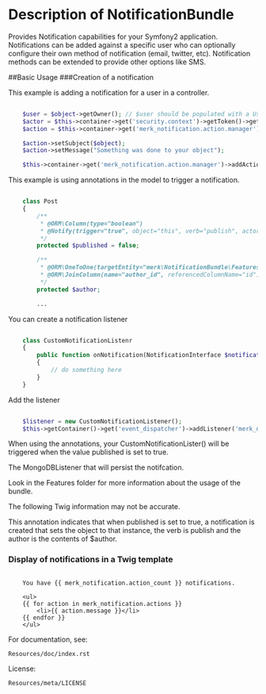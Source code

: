# Description of NotificationBundle

Provides Notification capabilities for your Symfony2 application. Notifications
can be added against a specific user who can optionally configure their own
method of notification (email, twitter, etc). Notification methods can be extended
to provide other options like SMS.

##Basic Usage
###Creation of a notification


This example is adding a notification for a user in a controller.

```php

    $user = $object->getOwner(); // $user should be populated with a UserInterface object.
    $actor = $this->container->get('security.context')->getToken()->getUser();
    $action = $this->container->get('merk_notification.action.manager')->createAction($user, $actor);

    $action->setSubject($object);
    $action->setMessage("Something was done to your object");

    $this->container->get('merk_notification.action.manager')->addAction($action);
```

This example is using annotations in the model to trigger a notification.

```php

    class Post
    {
        /**
         * @ORM\Column(type="boolean")
         * @Notify(trigger="true", object="this", verb="publish", actor="author")
         */
        protected $published = false;

        /**
         * @ORM\OneToOne(targetEntity="merk\NotificationBundle\Features\Entity\User")
         * @ORM\JoinColumn(name="author_id", referencedColumnName="id")
         */
        protected $author;

        ... 
```


You can create a notification listener 

```php

    class CustomNotificationListenr
    {
        public function onNotification(NotificationInterface $notification)
        {
            // do something here
        }
    }

```

Add the listener


```php

    $listener = new CustomNotificationListener();
    $this->getContainer()->get('event_dispatcher')->addListener('merk_notification.notification_event', array($listener, 'onNotification'));

```

When using the annotations, your CustomNotificationLister() will be triggered when the value published is set to true.

The MongoDBListener that will persist the notifcation.

Look in the Features folder for more information about the usage of the bundle.


The following Twig information may not be accurate. 

This annotation indicates that when published is set to true, a notification is created that sets the object to that
instance, the verb is publish and the author is the contents of $author.

### Display of notifications in a Twig template
```jinga

    You have {{ merk_notification.action_count }} notifications.

    <ul>
    {{ for action in merk_notification.actions }}
        <li>{{ action.message }}</li>
    {{ endfor }}
    </ul>
```


For documentation, see:

    Resources/doc/index.rst


License:

    Resources/meta/LICENSE